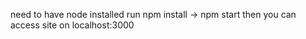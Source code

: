need to have node installed
run npm install -> npm start 
then you can access site on localhost:3000
